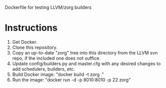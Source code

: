 Dockerfile for testing LLVM/zorg builders

Instructions
============

1. Get Docker.
2. Clone this repository.
3. Copy an up-to-date "zorg" tree into this directory from the LLVM svn
   repo, if the included one does not suffice.
4. Update config/builders.py and master.cfg with any desired changes to
   add schedulers, builders, etc.
5. Build Docker image: "docker build -t zorg ."
6. Run the image: "docker run -d -p 8010:8010 -p 22 zorg"

